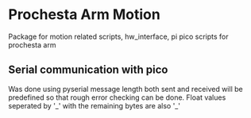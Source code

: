 # Prochesta Arm Motion 
 Package for motion related scripts, hw_interface, pi pico scripts for prochesta arm

## Serial communication with pico
Was done using pyserial message length both sent and received will be predefined so that rough error checking can be done. Float values seperated by '\_' with the remaining bytes are also '\_' 